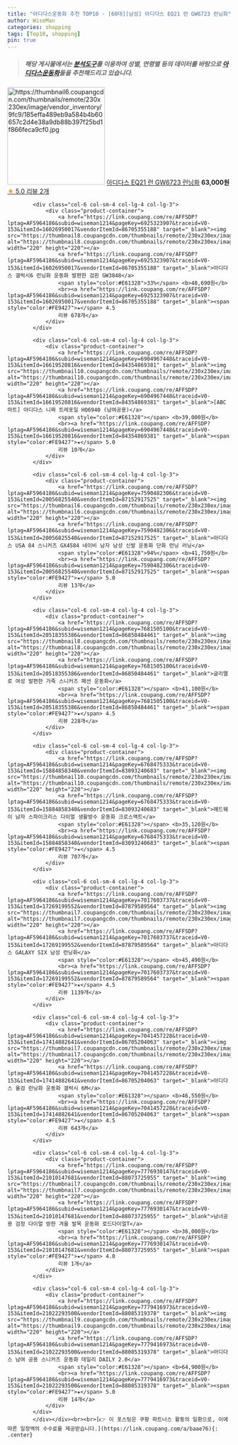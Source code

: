 ```yaml
---
title: "아디다스운동화 추천 TOP10 - [60대][남성] 아디다스 EQ21 런 GW6723 런닝화"
author: WiseMan
categories: shopping
tags: [Top10, shopping]
pin: true
---
```


> ##### 해당 게시물에서는 [**분석도구**](https://itemscout.io/)를 이용하여 **성별**, **연령별** 등의 데이터를 바탕으로 [**아디다스운동화**](https://link.coupang.com/a/baae76)들을 추천해드리고 있습니다.
<div class="container"><div class="row">
            <div class="col-6 col-sm-4 col-lg-4 col-lg-3">
                <div class="product-container">
                    <a href="https://link.coupang.com/re/AFFSDP?lptag=AF5964186&subid=wiseman1214&pageKey=6697413553&traceid=V0-153&itemId=15499951506&vendorItemId=82724038160" target="_blank"><img src="https://thumbnail6.coupangcdn.com/thumbnails/remote/230x230ex/image/vendor_inventory/9fc9/185effa489eb9a584b4b60657c2d4e38a9db88b397f25bd1f866feca9cf0.jpg" alt="https://thumbnail6.coupangcdn.com/thumbnails/remote/230x230ex/image/vendor_inventory/9fc9/185effa489eb9a584b4b60657c2d4e38a9db88b397f25bd1f866feca9cf0.jpg" width="220" height="220"></a>
                    <a href="https://link.coupang.com/re/AFFSDP?lptag=AF5964186&subid=wiseman1214&pageKey=6697413553&traceid=V0-153&itemId=15499951506&vendorItemId=82724038160" target="_blank">아디다스 EQ21 런 GW6723 런닝화</a>
                    <span style="color:#E61328"></span> <b>63,000원</b>
                    <br><a href="https://link.coupang.com/re/AFFSDP?lptag=AF5964186&subid=wiseman1214&pageKey=6697413553&traceid=V0-153&itemId=15499951506&vendorItemId=82724038160" target="_blank"><span style="color:#FE9427">★</span> 5.0
                    리뷰 2개</a>
                </div>
            </div>
            
            <div class="col-6 col-sm-4 col-lg-4 col-lg-3">
                <div class="product-container">
                    <a href="https://link.coupang.com/re/AFFSDP?lptag=AF5964186&subid=wiseman1214&pageKey=6925323907&traceid=V0-153&itemId=16026950017&vendorItemId=86705355188" target="_blank"><img src="https://thumbnail8.coupangcdn.com/thumbnails/remote/230x230ex/image/vendor_inventory/6e71/7211344bd87051d161264c9877c4c4956bdfdf96b1cd13ddce32cb307477.png" alt="https://thumbnail8.coupangcdn.com/thumbnails/remote/230x230ex/image/vendor_inventory/6e71/7211344bd87051d161264c9877c4c4956bdfdf96b1cd13ddce32cb307477.png" width="220" height="220"></a>
                    <a href="https://link.coupang.com/re/AFFSDP?lptag=AF5964186&subid=wiseman1214&pageKey=6925323907&traceid=V0-153&itemId=16026950017&vendorItemId=86705355188" target="_blank">아디다스 갤럭시6 런닝화 운동화 발편한 검흰 GW3848</a>
                    <span style="color:#E61328">33%</span> <b>48,690원</b>
                    <br><a href="https://link.coupang.com/re/AFFSDP?lptag=AF5964186&subid=wiseman1214&pageKey=6925323907&traceid=V0-153&itemId=16026950017&vendorItemId=86705355188" target="_blank"><span style="color:#FE9427">★</span> 4.5
                    리뷰 678개</a>
                </div>
            </div>
            
            <div class="col-6 col-sm-4 col-lg-4 col-lg-3">
                <div class="product-container">
                    <a href="https://link.coupang.com/re/AFFSDP?lptag=AF5964186&subid=wiseman1214&pageKey=6904967448&traceid=V0-153&itemId=16619520816&vendorItemId=84354869381" target="_blank"><img src="https://thumbnail10.coupangcdn.com/thumbnails/remote/230x230ex/image/vendor_inventory/4310/696d7b45c4c861ba613bce171cc11819c3d576e6ded444f5317a45f7ea35.jpg" alt="https://thumbnail10.coupangcdn.com/thumbnails/remote/230x230ex/image/vendor_inventory/4310/696d7b45c4c861ba613bce171cc11819c3d576e6ded444f5317a45f7ea35.jpg" width="220" height="220"></a>
                    <a href="https://link.coupang.com/re/AFFSDP?lptag=AF5964186&subid=wiseman1214&pageKey=6904967448&traceid=V0-153&itemId=16619520816&vendorItemId=84354869381" target="_blank">[ABC마트] 아디다스 니짜 트레포일 HQ6940 (남여공용)</a>
                    <span style="color:#E61328"></span> <b>39,000원</b>
                    <br><a href="https://link.coupang.com/re/AFFSDP?lptag=AF5964186&subid=wiseman1214&pageKey=6904967448&traceid=V0-153&itemId=16619520816&vendorItemId=84354869381" target="_blank"><span style="color:#FE9427">★</span> 5.0
                    리뷰 10개</a>
                </div>
            </div>
            
            <div class="col-6 col-sm-4 col-lg-4 col-lg-3">
                <div class="product-container">
                    <a href="https://link.coupang.com/re/AFFSDP?lptag=AF5964186&subid=wiseman1214&pageKey=7590482306&traceid=V0-153&itemId=20056825540&vendorItemId=87152917525" target="_blank"><img src="https://thumbnail6.coupangcdn.com/thumbnails/remote/230x230ex/image/vendor_inventory/ed54/99dff093c6ea3acc9668a41a53b8f29ff8731073ebe7f6aa51faa42c9467.jpg" alt="https://thumbnail6.coupangcdn.com/thumbnails/remote/230x230ex/image/vendor_inventory/ed54/99dff093c6ea3acc9668a41a53b8f29ff8731073ebe7f6aa51faa42c9467.jpg" width="220" height="220"></a>
                    <a href="https://link.coupang.com/re/AFFSDP?lptag=AF5964186&subid=wiseman1214&pageKey=7590482306&traceid=V0-153&itemId=20056825540&vendorItemId=87152917525" target="_blank">아디다스 USA 84 스니커즈 GX4584 네이비 남자 남성 신발 운동화 단화 런닝 러닝</a>
                    <span style="color:#E61328">94%</span> <b>41,750원</b>
                    <br><a href="https://link.coupang.com/re/AFFSDP?lptag=AF5964186&subid=wiseman1214&pageKey=7590482306&traceid=V0-153&itemId=20056825540&vendorItemId=87152917525" target="_blank"><span style="color:#FE9427">★</span> 5.0
                    리뷰 13개</a>
                </div>
            </div>
            
            <div class="col-6 col-sm-4 col-lg-4 col-lg-3">
                <div class="product-container">
                    <a href="https://link.coupang.com/re/AFFSDP?lptag=AF5964186&subid=wiseman1214&pageKey=7681505100&traceid=V0-153&itemId=20518355386&vendorItemId=86850484461" target="_blank"><img src="https://thumbnail8.coupangcdn.com/thumbnails/remote/230x230ex/image/vendor_inventory/6e86/f1ce89a5ba43f5183c18b3394063bf46b031bf4f4be5e824b5c6a76b7411.jpg" alt="https://thumbnail8.coupangcdn.com/thumbnails/remote/230x230ex/image/vendor_inventory/6e86/f1ce89a5ba43f5183c18b3394063bf46b031bf4f4be5e824b5c6a76b7411.jpg" width="220" height="220"></a>
                    <a href="https://link.coupang.com/re/AFFSDP?lptag=AF5964186&subid=wiseman1214&pageKey=7681505100&traceid=V0-153&itemId=20518355386&vendorItemId=86850484461" target="_blank">글리멜로 여성 발편한 가죽 스니커즈 패션 운동화</a>
                    <span style="color:#E61328"></span> <b>41,100원</b>
                    <br><a href="https://link.coupang.com/re/AFFSDP?lptag=AF5964186&subid=wiseman1214&pageKey=7681505100&traceid=V0-153&itemId=20518355386&vendorItemId=86850484461" target="_blank"><span style="color:#FE9427">★</span> 4.5
                    리뷰 228개</a>
                </div>
            </div>
            
            <div class="col-6 col-sm-4 col-lg-4 col-lg-3">
                <div class="product-container">
                    <a href="https://link.coupang.com/re/AFFSDP?lptag=AF5964186&subid=wiseman1214&pageKey=6768475333&traceid=V0-153&itemId=15884858340&vendorItemId=83093240683" target="_blank"><img src="https://thumbnail10.coupangcdn.com/thumbnails/remote/230x230ex/image/vendor_inventory/1513/0258611451b5a4855213ec62fc480ba94b5fe0000c1fe5ce5b073c9d3851.jpg" alt="https://thumbnail10.coupangcdn.com/thumbnails/remote/230x230ex/image/vendor_inventory/1513/0258611451b5a4855213ec62fc480ba94b5fe0000c1fe5ce5b073c9d3851.jpg" width="220" height="220"></a>
                    <a href="https://link.coupang.com/re/AFFSDP?lptag=AF5964186&subid=wiseman1214&pageKey=6768475333&traceid=V0-153&itemId=15884858340&vendorItemId=83093240683" target="_blank">헤드웨이 남자 스파이크리스 다이얼 생활방수 운동화 크로스액트</a>
                    <span style="color:#E61328"></span> <b>35,120원</b>
                    <br><a href="https://link.coupang.com/re/AFFSDP?lptag=AF5964186&subid=wiseman1214&pageKey=6768475333&traceid=V0-153&itemId=15884858340&vendorItemId=83093240683" target="_blank"><span style="color:#FE9427">★</span> 4.5
                    리뷰 707개</a>
                </div>
            </div>
            
            <div class="col-6 col-sm-4 col-lg-4 col-lg-3">
                <div class="product-container">
                    <a href="https://link.coupang.com/re/AFFSDP?lptag=AF5964186&subid=wiseman1214&pageKey=7017603737&traceid=V0-153&itemId=17269199552&vendorItemId=87879589564" target="_blank"><img src="https://thumbnail7.coupangcdn.com/thumbnails/remote/230x230ex/image/vendor_inventory/1b3c/bf66535cbeed675dd3244822da06241ab89f133d9cad988baa02d319048b.jpg" alt="https://thumbnail7.coupangcdn.com/thumbnails/remote/230x230ex/image/vendor_inventory/1b3c/bf66535cbeed675dd3244822da06241ab89f133d9cad988baa02d319048b.jpg" width="220" height="220"></a>
                    <a href="https://link.coupang.com/re/AFFSDP?lptag=AF5964186&subid=wiseman1214&pageKey=7017603737&traceid=V0-153&itemId=17269199552&vendorItemId=87879589564" target="_blank">아디다스 GALAXY SIX 남성 런닝화</a>
                    <span style="color:#E61328"></span> <b>45,490원</b>
                    <br><a href="https://link.coupang.com/re/AFFSDP?lptag=AF5964186&subid=wiseman1214&pageKey=7017603737&traceid=V0-153&itemId=17269199552&vendorItemId=87879589564" target="_blank"><span style="color:#FE9427">★</span> 4.5
                    리뷰 1139개</a>
                </div>
            </div>
            
            <div class="col-6 col-sm-4 col-lg-4 col-lg-3">
                <div class="product-container">
                    <a href="https://link.coupang.com/re/AFFSDP?lptag=AF5964186&subid=wiseman1214&pageKey=7041457228&traceid=V0-153&itemId=17414882641&vendorItemId=86705204063" target="_blank"><img src="https://thumbnail7.coupangcdn.com/thumbnails/remote/230x230ex/image/vendor_inventory/bff5/c1de5209bbf76f7eacb9a5e751bb283e0505858e418ec03828a98c92e518.png" alt="https://thumbnail7.coupangcdn.com/thumbnails/remote/230x230ex/image/vendor_inventory/bff5/c1de5209bbf76f7eacb9a5e751bb283e0505858e418ec03828a98c92e518.png" width="220" height="220"></a>
                    <a href="https://link.coupang.com/re/AFFSDP?lptag=AF5964186&subid=wiseman1214&pageKey=7041457228&traceid=V0-153&itemId=17414882641&vendorItemId=86705204063" target="_blank">아디다스 올검 런닝화 운동화 갤럭시 6M</a>
                    <span style="color:#E61328"></span> <b>46,550원</b>
                    <br><a href="https://link.coupang.com/re/AFFSDP?lptag=AF5964186&subid=wiseman1214&pageKey=7041457228&traceid=V0-153&itemId=17414882641&vendorItemId=86705204063" target="_blank"><span style="color:#FE9427">★</span> 4.5
                    리뷰 643개</a>
                </div>
            </div>
            
            <div class="col-6 col-sm-4 col-lg-4 col-lg-3">
                <div class="product-container">
                    <a href="https://link.coupang.com/re/AFFSDP?lptag=AF5964186&subid=wiseman1214&pageKey=7776930147&traceid=V0-153&itemId=21010147681&vendorItemId=88073725955" target="_blank"><img src="https://thumbnail7.coupangcdn.com/thumbnails/remote/230x230ex/image/vendor_inventory/3990/450436f07e2428cfc6269cead9e554e106c58a8c427b467a77c19dc51c3b.png" alt="https://thumbnail7.coupangcdn.com/thumbnails/remote/230x230ex/image/vendor_inventory/3990/450436f07e2428cfc6269cead9e554e106c58a8c427b467a77c19dc51c3b.png" width="220" height="220"></a>
                    <a href="https://link.coupang.com/re/AFFSDP?lptag=AF5964186&subid=wiseman1214&pageKey=7776930147&traceid=V0-153&itemId=21010147681&vendorItemId=88073725955" target="_blank">남녀공용 검정 다이얼 방한 겨울 발목 운동화 로드다이얼T</a>
                    <span style="color:#E61328"></span> <b>36,000원</b>
                    <br><a href="https://link.coupang.com/re/AFFSDP?lptag=AF5964186&subid=wiseman1214&pageKey=7776930147&traceid=V0-153&itemId=21010147681&vendorItemId=88073725955" target="_blank"><span style="color:#FE9427">★</span> 4.0
                    리뷰 1개</a>
                </div>
            </div>
            
            <div class="col-6 col-sm-4 col-lg-4 col-lg-3">
                <div class="product-container">
                    <a href="https://link.coupang.com/re/AFFSDP?lptag=AF5964186&subid=wiseman1214&pageKey=7779416973&traceid=V0-153&itemId=21022293500&vendorItemId=88085319378" target="_blank"><img src="https://thumbnail9.coupangcdn.com/thumbnails/remote/230x230ex/image/vendor_inventory/c8ff/c3246d445fe93551eb0a86eec59debb18ba42ec5b01942023bbf596ab98d.jpg" alt="https://thumbnail9.coupangcdn.com/thumbnails/remote/230x230ex/image/vendor_inventory/c8ff/c3246d445fe93551eb0a86eec59debb18ba42ec5b01942023bbf596ab98d.jpg" width="220" height="220"></a>
                    <a href="https://link.coupang.com/re/AFFSDP?lptag=AF5964186&subid=wiseman1214&pageKey=7779416973&traceid=V0-153&itemId=21022293500&vendorItemId=88085319378" target="_blank">아디다스 남여 공용 스니커즈 운동화 데일리 DAILY 2.0</a>
                    <span style="color:#E61328"></span> <b>64,900원</b>
                    <br><a href="https://link.coupang.com/re/AFFSDP?lptag=AF5964186&subid=wiseman1214&pageKey=7779416973&traceid=V0-153&itemId=21022293500&vendorItemId=88085319378" target="_blank"><span style="color:#FE9427">★</span> 5.0
                    리뷰 14개</a>
                </div>
            </div>
            </div></div><br><br>[👉 이 포스팅은 쿠팡 파트너스 활동의 일환으로, 이에 따른 일정액의 수수료를 제공받습니다.](https://link.coupang.com/a/baae76){: .center}